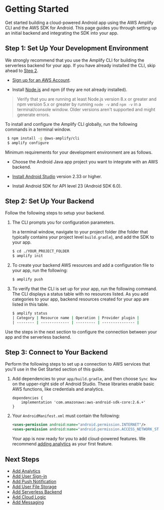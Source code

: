 # Getting Started

Get started building a cloud-powered Android app using the AWS Amplify CLI and the AWS SDK for Android. This page guides you through setting up an initial backend and integrating the SDK into your app.

## Step 1: Set Up Your Development Environment

We strongly recommend that you use the Amplify CLI for building the serverless backend for your app. If you have already installed the CLI, skip ahead to [Step 2](./add-aws-mobile-sdk-basic-setup).

*  [Sign up for an AWS Account](https://portal.aws.amazon.com/billing/signup?redirect_url=https%3A%2F%2Faws.amazon.com%2Fregistration-confirmation#/start).

*  Install [Node.js](https://nodejs.org/) and npm (if they are not already installed).

> Verify that you are running at least Node.js version 8.x or greater and npm version 5.x or greater by running `node -v` and `npm -v` in a terminal/console window. Older versions aren't supported and might generate errors.

To install and configure the Amplify CLI globally, run the following commands in a terminal window.

  ```bash
   $ npm install -g @aws-amplify/cli
   $ amplify configure
   ```

Minimum requirements for your development environment are as follows.

* Choose the Android Java app project you want to integrate with an AWS backend.

* [Install Android Studio](https://developer.android.com/studio/index.html#downloads) version 2.33 or higher.

* Install Android SDK for API level 23 (Android SDK 6.0).

## Step 2: Set Up Your Backend

Follow the following steps to setup your backend.

1. The CLI prompts you for configuration parameters.

	In a terminal window, navigate to your project folder (the folder that typically contains your project level `build.gradle`), and add the SDK to your app.

	```bash
	$ cd ./YOUR_PROJECT_FOLDER
	$ amplify init
	```

2. To create your backend AWS resources and add a configuration file to your app, run the following:

    ```bash
    $ amplify push
    ```

3. To verify that the CLI is set up for your app, run the following command. The CLI displays a status table with no resources listed. As you add categories to your app, backend resources created for your app are listed in this table.

    ```bash
    $ amplify status
    | Category | Resource name | Operation | Provider plugin |
    | -------- | ------------- | --------- | --------------- |
    ```

Use the steps in the next section to configure the connection between your app and the serverless backend.

## Step 3: Connect to Your Backend

Perform the following steps to set up a connection to AWS services that you'll use in the Get Started section of this guide.

1. Add dependencies to your `app/build.gradle`, and then choose `Sync Now` on the upper-right side of Android Studio. These libraries enable basic AWS functions, like credentials and analytics.

  	```
  	dependencies {
  		implementation 'com.amazonaws:aws-android-sdk-core:2.6.+'
  	}
  	```

2. Your `AndroidManifest.xml` must contain the following:

    ```xml
    <uses-permission android:name="android.permission.INTERNET"/>
    <uses-permission android:name="android.permission.ACCESS_NETWORK_STATE"/>
    ```

	Your app is now ready for you to add cloud-powered features. We recommend [adding analytics](./analytics) as your first feature.

## Next Steps

* [Add Analytics](./analytics)
* [Add User Sign-in](./authentication)
* [Add Push Notification](./push-notifications)
* [Add User File Storage](./storage)
* [Add Serverless Backend](./api)
* [Add Cloud Logic](./api)
* [Add Messaging](./messaging)
